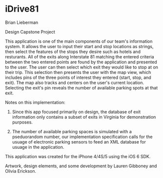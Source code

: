 iDrive81
========
Brian Lieberman

Design Capstone Project

This application is one of the main components of our team's information system.  It allows the user to input their start and
stop locations as strings, then select the features of the stops they desire such as hotels and resturants. 
All of the exits along Interstate 81 matching the entered criteria between the two entered points are found by the application
and presented to the user.  The user can then select which exit they would like to stop at on their trip.  This selection 
then presents the user with the map view, which includes pins of the three points of interest they entered (start, stop, and exit).
The map also tracks and centers on the user's current location.  Selecting the exit's pin reveals the number of available parking spots 
at that exit.

Notes on this implementation:

1. Since this app focused primarily on design, the database of exit information only contains a subset of exits in Virginia for
demonstration purposes.  

2. The number of available parking spaces is simulated with a pseduorandom number, our implementation specification calls for the usuage of 
electronic parking sensors to feed an XML database for usuage in the application.



This application was created for the iPhone 4/4S/5 using the iOS 6 SDK.

Artwork, design elements, and some development by Lauren Gibboney and Olivia Erickson.  

